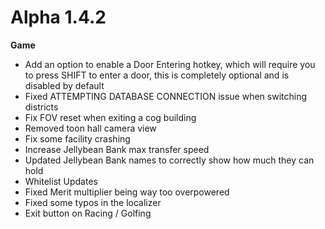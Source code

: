 Alpha 1.4.2
=======
**Game**
- Add an option to enable a Door Entering hotkey, which will require you to press SHIFT to enter a door, this is completely optional and is disabled by default
- Fixed ATTEMPTING DATABASE CONNECTION issue when switching districts
- Fix FOV reset when exiting a cog building
- Removed toon hall camera view
- Fix some facility crashing
- Increase Jellybean Bank max transfer speed
- Updated Jellybean Bank names to correctly show how much they can hold
- Whitelist Updates
- Fixed Merit multiplier being way too overpowered
- Fixed some typos in the localizer
- Exit button on Racing / Golfing
